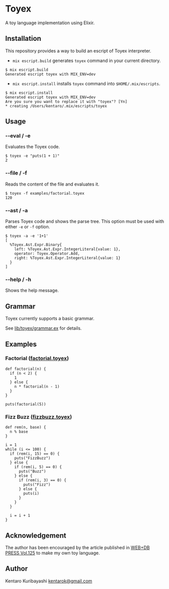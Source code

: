 # Toyex

A toy language implementation using Elixir.

## Installation

This repository provides a way to build an escript of Toyex interpreter.

* `mix escript.build` generates `toyex` command in your current directory.

```shell
$ mix escript.build
Generated escript toyex with MIX_ENV=dev
```

* `mix escript.install` installs `toyex` command into `$HOME/.mix/escripts`.

```shell
$ mix escript.install
Generated escript toyex with MIX_ENV=dev
Are you sure you want to replace it with "toyex"? [Yn]
* creating /Users/kentaro/.mix/escripts/toyex
```

## Usage

### --eval / -e

Evaluates the Toyex code.

```shell
$ toyex -e "puts(1 + 1)"
2
```

### --file / -f

Reads the content of the file and evaluates it.

```shell
$ toyex -f examples/factorial.toyex
120
```

### --ast / -a

Parses Toyex code and shows the parse tree. This option must be used with either `-e` or `-f` option.

```shell
$ toyex -a -e '1+1'
[
  %Toyex.Ast.Expr.Binary{
    left: %Toyex.Ast.Expr.IntegerLiteral{value: 1},
    operator: Toyex.Operator.Add,
    right: %Toyex.Ast.Expr.IntegerLiteral{value: 1}
  }
]
```

### --help / -h

Shows the help message.

## Grammar

Toyex currently supports a basic grammar.

See [lib/toyex/grammar.ex](./lib/toyex/grammar.ex) for details.

## Examples

### Factorial ([factorial.toyex](./examples/factorial.toyex))

```
def factorial(n) {
  if (n < 2) {
    1
  } else {
    n * factorial(n - 1)
  }
}

puts(factorial(5))
```

### Fizz Buzz ([fizzbuzz.toyex](./examples/fizzbuzz.toyex))

```
def rem(n, base) {
  n % base
}

i = 1
while (i <= 100) {
  if (rem(i, 15) == 0) {
    puts("FizzBuzz")
  } else {
    if (rem(i, 5) == 0) {
      puts("Buzz")
    } else {
      if (rem(i, 3) == 0) {
        puts("Fizz")
      } else {
        puts(i)
      }
    }
  }

  i = i + 1
}
```

## Acknowledgement

The author has been encouraged by the article published in [WEB+DB PRESS Vol.125](https://gihyo.jp/magazine/wdpress/archive/2021/vol125) to make my own toy language.

## Author

Kentaro Kuribayashi <kentarok@gmail.com>
